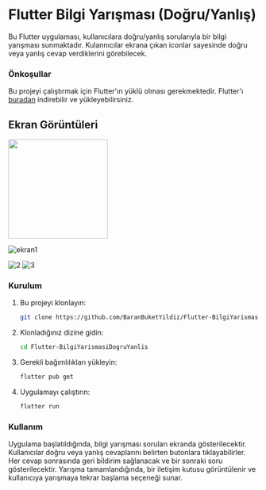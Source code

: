# Flutter Bilgi Yarışması (Doğru/Yanlış)

Bu Flutter uygulaması, kullanıcılara doğru/yanlış sorularıyla bir bilgi yarışması sunmaktadır. Kulannıcılar ekrana çıkan iconlar sayesinde doğru veya yanlış cevap verdiklerini görebilecek.

### Önkoşullar

Bu projeyi çalıştırmak için Flutter'ın yüklü olması gerekmektedir. Flutter'ı [buradan](https://flutter.dev) indirebilir ve yükleyebilirsiniz.

## Ekran Görüntüleri
<img src="https://github.com/BaranBuketYildiz/Flutter-BilgiYarismasiDogruYanlis/assets/126967473/02d01c3e-9117-4916-a8e8-d909a4d467b0" alt="" width="200">

![ekran1](https://github.com/BaranBuketYildiz/Flutter-BilgiYarismasiDogruYanlis/assets/126967473/02d01c3e-9117-4916-a8e8-d909a4d467b0)

![2](https://github.com/BaranBuketYildiz/Flutter-BilgiYarismasiDogruYanlis/assets/126967473/8c641235-5d73-4b79-a521-903638620d99)
![3](https://github.com/BaranBuketYildiz/Flutter-BilgiYarismasiDogruYanlis/assets/126967473/a672f8c1-0f54-4d73-a528-c5f301f315c6)


### Kurulum

1. Bu projeyi klonlayın:

   ```bash
   git clone https://github.com/BaranBuketYildiz/Flutter-BilgiYarismasiDogruYanlis.git
   
2. Klonladığınız dizine gidin:

   ```bash
   cd Flutter-BilgiYarismasiDogruYanlis

3. Gerekli bağımlılıkları yükleyin:

   ```bash
   flutter pub get

4. Uygulamayı çalıştırın:

   ```bash
   flutter run

### Kullanım
Uygulama başlatıldığında, bilgi yarışması soruları ekranda gösterilecektir. Kullanıcılar doğru veya yanlış cevaplarını belirten butonlara tıklayabilirler. Her cevap sonrasında geri bildirim sağlanacak ve bir sonraki soru gösterilecektir. Yarışma tamamlandığında, bir iletişim kutusu görüntülenir ve kullanıcıya yarışmaya tekrar başlama seçeneği sunar.
   
   
